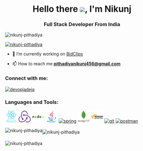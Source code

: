<h1 align="center">Hello there <img src="https://raw.githubusercontent.com/MartinHeinz/MartinHeinz/master/wave.gif" width="30px">, I'm Nikunj</h1>
<h3 align="center"/>Full Stack Developer From India</h3>

<p align="left"> <img src="https://komarev.com/ghpvc/?username=nikunj-pithadiya&label=Profile%20views&color=0e75b6&style=flat" alt="nikunj-pithadiya" /> </p>

<p align="left"> <a href="https://github.com/ryo-ma/github-profile-trophy"><img src="https://github-profile-trophy.vercel.app/?username=nikunj-pithadiya" alt="nikunj-pithadiya" /></a> </p>

- 🔭 I’m currently working on [BidClips](https://bidclips.com/)

<!-- - 🌱 I’m currently learning **AWS** -->

- 📫 How to reach me **pithadiyanikunj456@gmail.com**

<h3 align="left">Connect with me:</h3>
<p align="left">
<a href="https://www.linkedin.com/in/nikunj-pithadiya-3771211a3/" target="blank"><img align="center" src="https://cdn.jsdelivr.net/npm/simple-icons@3.0.1/icons/linkedin.svg" alt="devopjadeja" height="30" width="40" /></a>
</p>

<h3 align="left">Languages and Tools:</h3>
<a href="https://reactjs.org/" target="_blank"> <img src="https://raw.githubusercontent.com/devicons/devicon/master/icons/react/react-original-wordmark.svg" alt="react" width="40" height="40"/></a> <a href="https://redux.js.org" target="_blank"> <img src="https://raw.githubusercontent.com/devicons/devicon/master/icons/redux/redux-original.svg" alt="redux" width="40" height="40"/></a> <a href="https://nodejs.org" target="_blank"> <img src="https://raw.githubusercontent.com/devicons/devicon/master/icons/nodejs/nodejs-original-wordmark.svg" alt="nodejs" width="40" height="40"/></a> <a href="https://www.java.com" target="_blank"> <img src="https://raw.githubusercontent.com/devicons/devicon/master/icons/java/java-original.svg" alt="java" width="40" height="40"/></a> <a href="https://spring.io/" target="_blank"> <img src="https://www.vectorlogo.zone/logos/springio/springio-icon.svg" alt="spring" width="40" height="40"/></a> <a href="https://www.mongodb.com/" target="_blank"> <img src="https://raw.githubusercontent.com/devicons/devicon/master/icons/mongodb/mongodb-original-wordmark.svg" alt="mongodb" width="40" height="40"/></a> <a href="https://aws.amazon.com" target="_blank"> <img src="https://raw.githubusercontent.com/devicons/devicon/master/icons/amazonwebservices/amazonwebservices-original-wordmark.svg" alt="aws" width="40" height="40"/></a> <a href="https://git-scm.com/" target="_blank"> <img src="https://www.vectorlogo.zone/logos/git-scm/git-scm-icon.svg" alt="git" width="40" height="40"/></a> <a href="https://postman.com" target="_blank"> <img src="https://www.vectorlogo.zone/logos/getpostman/getpostman-icon.svg" alt="postman" width="40" height="40"/></a>

<p><img align="left" src="https://github-readme-stats.vercel.app/api/top-langs?username=nikunj-pithadiya&show_icons=true&locale=en&layout=compact" alt="nikunj-pithadiya" /></p>

<p style="padding:4px"><img align="center" src="https://github-readme-stats.vercel.app/api?username=nikunj-pithadiya&show_icons=true&locale=en" alt="nikunj-pithadiya" /></p>

<p><img align="center" src="https://github-readme-streak-stats.herokuapp.com/?user=nikunj-pithadiya&" alt="nikunj-pithadiya" /></p>

